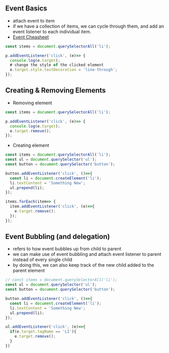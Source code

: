 ## Event Basics
- attach event to item
- if we have a collection of items, we can cycle through them, and add an event listener to each individual item.
- [Event Cheasheet](https://developer.mozilla.org/en-US/docs/Web/Events)

```javaScript
const items = document.querySelectorAll('li');

p.addEventListener('click', (e)=> {
  console.log(e.target);
  # change the style of the clicked element
  e.target.style.textDecoration = 'line-through';
});

```

## Creating & Removing Elements

- Removing element

```javaScript
const items = document.querySelectorAll('li');

p.addEventListener('click', (e)=> {
  console.log(e.target);
  e.target.remove();
});
```

- Creating element

```javaScript
const items = document.querySelectorAll('li');
const ul = document.querySelector('ul');
const button = document.querySelector('button');

button.addEventListener('click', ()=>{
  const li = document.createElement('li');
  li.textContent = 'Something New';
  ul.prepend(li);
});

items.forEach(item=> {
  item.addEventListener('click', (e)=>{
    e.target.remove();
  });
});
```

## Event Bubbling (and delegation)
- refers to how event bubbles up from child to parent
- we can make use of event bubbling and attach event listener to parent instead of every single child
- by doing this, we can also keep track of the new child added to the parent element

```javaScript
// const items = document.querySelectorAll('li');
const ul = document.querySelector('ul');
const button = document.querySelector('button');

button.addEventListener('click', ()=>{
  const li = document.createElement('li');
  li.textContent = 'Something New';
  ul.prepend(li);
});

ul.addEventListener('click', (e)=>{
  if(e.target.tagName == 'LI'){
    e.target.remove();
  }
})
